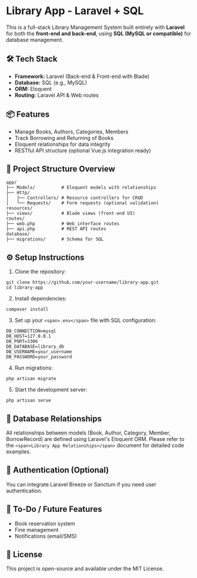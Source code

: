 
# Library App - Laravel + SQL

This is a full-stack Library Management System built entirely with **Laravel** for both the **front-end and back-end**, using **SQL (MySQL or compatible)** for database management.

## 🛠 Tech Stack

* **Framework:** Laravel (Back-end & Front-end with Blade)
* **Database:** SQL (e.g., MySQL)
* **ORM:** Eloquent
* **Routing:** Laravel API & Web routes

## 📦 Features

* Manage Books, Authors, Categories, Members
* Track Borrowing and Returning of Books
* Eloquent relationships for data integrity
* RESTful API structure (optional Vue.js integration ready)

## 📁 Project Structure Overview

```
app/
├── Models/          # Eloquent models with relationships
├── Http/
│   ├── Controllers/ # Resource controllers for CRUD
│   └── Requests/    # Form requests (optional validation)
resources/
├── views/           # Blade views (front-end UI)
routes/
├── web.php          # Web interface routes
├── api.php          # REST API routes
database/
├── migrations/      # Schema for SQL
```

## ⚙️ Setup Instructions

1. Clone the repository:

```
git clone https://github.com/your-username/library-app.git
cd library-app
```

2. Install dependencies:

```
composer install
```

3. Set up your `<span>.env</span>` file with SQL configuration:

```
DB_CONNECTION=mysql
DB_HOST=127.0.0.1
DB_PORT=3306
DB_DATABASE=library_db
DB_USERNAME=your_username
DB_PASSWORD=your_password
```

4. Run migrations:

```
php artisan migrate
```

5. Start the development server:

```
php artisan serve
```

## 🧩 Database Relationships

All relationships between models (Book, Author, Category, Member, BorrowRecord) are defined using Laravel's Eloquent ORM. Please refer to the `<span>Library App Relationships</span>` document for detailed code examples.

## 🔐 Authentication (Optional)

You can integrate Laravel Breeze or Sanctum if you need user authentication.

## 📌 To-Do / Future Features

* Book reservation system
* Fine management
* Notifications (email/SMS)

## 📄 License

This project is open-source and available under the MIT License.
